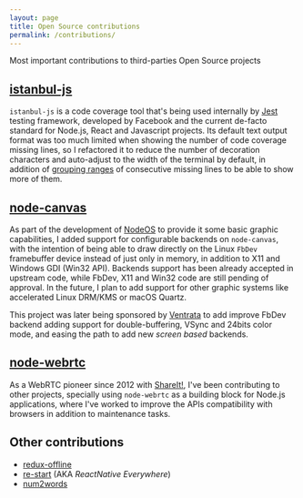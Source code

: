 ```yaml
---
layout: page
title: Open Source contributions
permalink: /contributions/
---
```


Most important contributions to third-parties Open Source projects

## [istanbul-js](https://istanbul.js.org/)

`istanbul-js` is a code coverage tool that's being used internally by
[Jest](https://jestjs.io/) testing framework, developed by Facebook and the
current de-facto standard for Node.js, React and Javascript projects. Its
default text output format was too much limited when showing the number of code
coverage missing lines, so I refactored it to reduce the number of decoration
characters and auto-adjust to the width of the terminal by default, in addition
of [grouping ranges](https://github.com/istanbuljs/istanbuljs/pull/525) of
consecutive missing lines to be able to show more of them.

## [node-canvas](https://github.com/Automattic/node-canvas)

As part of the development of [NodeOS](projects#NodeOS) to provide it some basic
graphic capabilities, I added support for configurable backends on
`node-canvas`, with the intention of being able to draw directly on the Linux
`FbDev` framebuffer device instead of just only in memory, in addition to X11
and Windows GDI (Win32 API). Backends support has been already accepted in
upstream code, while FbDev, X11 and Win32 code are still pending of approval. In
the future, I plan to add support for other graphic systems like accelerated
Linux DRM/KMS or macOS Quartz.

This project was later being sponsored by [Ventrata](https://ventrata.com/) to
add improve FbDev backend adding support for double-buffering, VSync and 24bits
color mode, and easing the path to add new *screen based* backends.

## [node-webrtc](https://github.com/node-webrtc/node-webrtc)

As a WebRTC pioneer since 2012 with [ShareIt!](projects#ShareIt), I've been
contributing to other projects, specially using `node-webrtc` as a building
block for Node.js applications, where I've worked to improve the APIs
compatibility with browsers in addition to maintenance tasks.

## Other contributions

- [redux-offline](https://github.com/redux-offline/redux-offline)
- [re-start](https://github.com/react-everywhere/re-start) (AKA
  *ReactNative Everywhere*)
- [num2words](https://pypi.org/project/num2words/)
